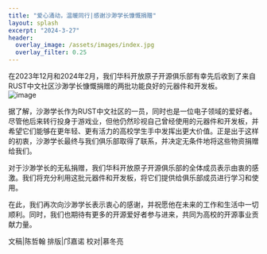 ```yaml
---
title: "爱心涌动，温暖同行|感谢沙渺学长慷慨捐赠"
layout: splash
excerpt: "2024-3-27"
header:
  overlay_image: /assets/images/index.jpg
  overlay_filter: 0.25
---
```

在2023年12月和2024年2月，我们华科开放原子开源俱乐部有幸先后收到了来自RUST中文社区沙渺学长慷慨捐赠的两批功能良好的元器件和开发板。  
![image](https://github.com/gitveg/OpenAtomClub/assets/114048240/83282423-c4ce-48e8-9ebc-5362dabc2e75)

据了解，沙渺学长作为RUST中文社区的一员，同时也是一位电子领域的爱好者。尽管他后来转行投身于游戏业，但他仍然珍视自己曾经使用的元器件和开发板，并希望它们能够在更年轻、更有活力的高校学生手中发挥出更大价值。正是出于这样的初衷，沙渺学长最终与我们俱乐部取得了联系，并决定无条件地将这些物资捐赠给我们。

对于沙渺学长的无私捐赠，我们华科开放原子开源俱乐部的全体成员表示由衷的感激。我们将充分利用这批元器件和开发板，将它们提供给俱乐部成员进行学习和使用。

在此，我们再次向沙渺学长表示衷心的感谢，并祝愿他在未来的工作和生活中一切顺利。同时，我们也期待有更多的开源爱好者参与进来，共同为高校的开源事业贡献力量。

文稿|陈哲翰
排版|邝嘉诺
校对|慕冬亮
